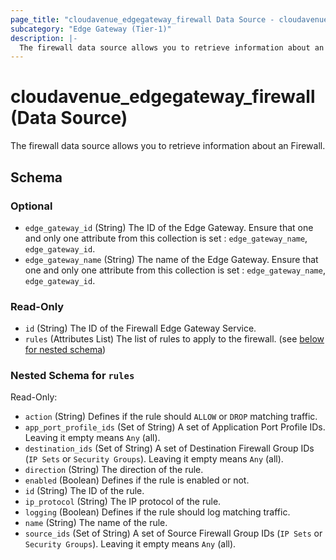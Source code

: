 ```yaml
---
page_title: "cloudavenue_edgegateway_firewall Data Source - cloudavenue"
subcategory: "Edge Gateway (Tier-1)"
description: |-
  The firewall data source allows you to retrieve information about an Firewall.
---
```


# cloudavenue_edgegateway_firewall (Data Source)

The firewall data source allows you to retrieve information about an Firewall.



<!-- schema generated by tfplugindocs -->
## Schema

### Optional

- `edge_gateway_id` (String) The ID of the Edge Gateway. Ensure that one and only one attribute from this collection is set : `edge_gateway_name`, `edge_gateway_id`.
- `edge_gateway_name` (String) The name of the Edge Gateway. Ensure that one and only one attribute from this collection is set : `edge_gateway_name`, `edge_gateway_id`.

### Read-Only

- `id` (String) The ID of the Firewall Edge Gateway Service.
- `rules` (Attributes List) The list of rules to apply to the firewall. (see [below for nested schema](#nestedatt--rules))

<a id="nestedatt--rules"></a>
### Nested Schema for `rules`

Read-Only:

- `action` (String) Defines if the rule should `ALLOW` or `DROP` matching traffic.
- `app_port_profile_ids` (Set of String) A set of Application Port Profile IDs. Leaving it empty means `Any` (all).
- `destination_ids` (Set of String) A set of Destination Firewall Group IDs (`IP Sets` or `Security Groups`). Leaving it empty means `Any` (all).
- `direction` (String) The direction of the rule.
- `enabled` (Boolean) Defines if the rule is enabled or not.
- `id` (String) The ID of the rule.
- `ip_protocol` (String) The IP protocol of the rule.
- `logging` (Boolean) Defines if the rule should log matching traffic.
- `name` (String) The name of the rule.
- `source_ids` (Set of String) A set of Source Firewall Group IDs (`IP Sets` or `Security Groups`). Leaving it empty means `Any` (all).

